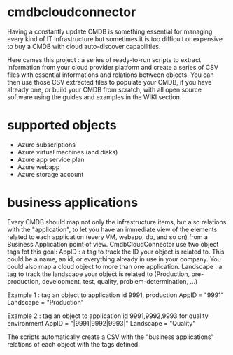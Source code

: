 # cmdbcloudconnector
Having a constantly update CMDB is something essential for managing every kind of IT infrastructure but sometimes it is too difficult or expensive to buy a CMDB with cloud auto-discover capabilities.

Here cames this project : a series of ready-to-run scripts to extract information from your cloud provider platform and create a series of CSV files with essential informations and relations between objects.
You can then use those CSV extracted files to populate your CMDB, if you have already one, or build your CMDB from scratch, with all open source software using the guides and examples in the WIKI section.

# supported objects
* Azure subscriptions
* Azure virtual machines (and disks)
* Azure app service plan
* Azure webapp
* Azure storage account

# business applications
Every CMDB should map not only the infrastructure items, but also relations with the "application", to let you have an immediate view of the elements related to each application (every VM, webapp, db, and so on) from a Business Application point of view.
CmdbCloudConnector use two object tags fot this goal:
AppID : a tag to track the ID your object is related to. This could be a name, an id, or everything already in use in your company. You could also map a cloud object to more than one application.
Landscape : a tag to track the landscape your object is related to (Production, pre-production, development, test, quality, problem-determination, ...)

Example 1 : tag an object to application id 9991, production
AppID = "9991"
Landscape = "Production"

Example 2 : tag an object to application id 9991,9992,9993 for quality environment
AppID = "|9991|9992|9993|"
Landscape = "Quality"

The scripts automatically create a CSV with the "business applications" relations of each object with the tags defined.

